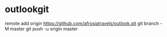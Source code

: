# outlookgit 
remote add origin https://github.com/afrosiatravels/outlook.git
git branch -M master
git push -u origin master
